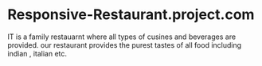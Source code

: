 # Responsive-Restaurant.project.com
IT is a family restauarnt where all types of cusines and beverages are provided.
our restaurant provides the purest tastes of all food including indian , italian etc.
